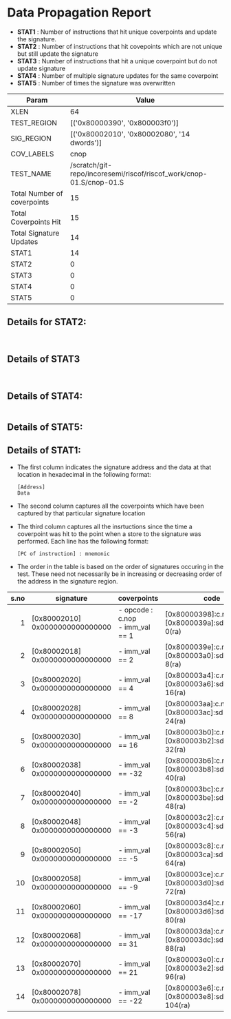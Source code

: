 
# Data Propagation Report

- **STAT1** : Number of instructions that hit unique coverpoints and update the signature.
- **STAT2** : Number of instructions that hit covepoints which are not unique but still update the signature
- **STAT3** : Number of instructions that hit a unique coverpoint but do not update signature
- **STAT4** : Number of multiple signature updates for the same coverpoint
- **STAT5** : Number of times the signature was overwritten

| Param                     | Value    |
|---------------------------|----------|
| XLEN                      | 64      |
| TEST_REGION               | [('0x80000390', '0x800003f0')]      |
| SIG_REGION                | [('0x80002010', '0x80002080', '14 dwords')]      |
| COV_LABELS                | cnop      |
| TEST_NAME                 | /scratch/git-repo/incoresemi/riscof/riscof_work/cnop-01.S/cnop-01.S    |
| Total Number of coverpoints| 15     |
| Total Coverpoints Hit     | 15      |
| Total Signature Updates   | 14      |
| STAT1                     | 14      |
| STAT2                     | 0      |
| STAT3                     | 0     |
| STAT4                     | 0     |
| STAT5                     | 0     |

## Details for STAT2:

```


```

## Details of STAT3

```


```

## Details of STAT4:

```

```

## Details of STAT5:



## Details of STAT1:

- The first column indicates the signature address and the data at that location in hexadecimal in the following format: 
  ```
  [Address]
  Data
  ```

- The second column captures all the coverpoints which have been captured by that particular signature location

- The third column captures all the insrtuctions since the time a coverpoint was
  hit to the point when a store to the signature was performed. Each line has
  the following format:
  ```
  [PC of instruction] : mnemonic
  ```
- The order in the table is based on the order of signatures occuring in the
  test. These need not necessarily be in increasing or decreasing order of the
  address in the signature region.

|s.no|            signature             |              coverpoints               |                              code                               |
|---:|----------------------------------|----------------------------------------|-----------------------------------------------------------------|
|   1|[0x80002010]<br>0x0000000000000000|- opcode : c.nop<br> - imm_val == 1<br> |[0x80000398]:c.nop.hint.1<br> [0x8000039a]:sd zero, 0(ra)<br>    |
|   2|[0x80002018]<br>0x0000000000000000|- imm_val == 2<br>                      |[0x8000039e]:c.nop.hint.2<br> [0x800003a0]:sd zero, 8(ra)<br>    |
|   3|[0x80002020]<br>0x0000000000000000|- imm_val == 4<br>                      |[0x800003a4]:c.nop.hint.4<br> [0x800003a6]:sd zero, 16(ra)<br>   |
|   4|[0x80002028]<br>0x0000000000000000|- imm_val == 8<br>                      |[0x800003aa]:c.nop.hint.8<br> [0x800003ac]:sd zero, 24(ra)<br>   |
|   5|[0x80002030]<br>0x0000000000000000|- imm_val == 16<br>                     |[0x800003b0]:c.nop.hint.16<br> [0x800003b2]:sd zero, 32(ra)<br>  |
|   6|[0x80002038]<br>0x0000000000000000|- imm_val == -32<br>                    |[0x800003b6]:c.nop.hint.32<br> [0x800003b8]:sd zero, 40(ra)<br>  |
|   7|[0x80002040]<br>0x0000000000000000|- imm_val == -2<br>                     |[0x800003bc]:c.nop.hint.62<br> [0x800003be]:sd zero, 48(ra)<br>  |
|   8|[0x80002048]<br>0x0000000000000000|- imm_val == -3<br>                     |[0x800003c2]:c.nop.hint.61<br> [0x800003c4]:sd zero, 56(ra)<br>  |
|   9|[0x80002050]<br>0x0000000000000000|- imm_val == -5<br>                     |[0x800003c8]:c.nop.hint.59<br> [0x800003ca]:sd zero, 64(ra)<br>  |
|  10|[0x80002058]<br>0x0000000000000000|- imm_val == -9<br>                     |[0x800003ce]:c.nop.hint.55<br> [0x800003d0]:sd zero, 72(ra)<br>  |
|  11|[0x80002060]<br>0x0000000000000000|- imm_val == -17<br>                    |[0x800003d4]:c.nop.hint.47<br> [0x800003d6]:sd zero, 80(ra)<br>  |
|  12|[0x80002068]<br>0x0000000000000000|- imm_val == 31<br>                     |[0x800003da]:c.nop.hint.31<br> [0x800003dc]:sd zero, 88(ra)<br>  |
|  13|[0x80002070]<br>0x0000000000000000|- imm_val == 21<br>                     |[0x800003e0]:c.nop.hint.21<br> [0x800003e2]:sd zero, 96(ra)<br>  |
|  14|[0x80002078]<br>0x0000000000000000|- imm_val == -22<br>                    |[0x800003e6]:c.nop.hint.42<br> [0x800003e8]:sd zero, 104(ra)<br> |
